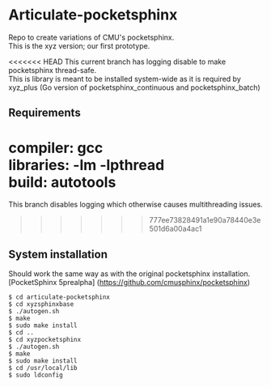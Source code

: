 # Articulate-pocketsphinx
Repo to create variations of CMU's pocketsphinx.  
This is the xyz version; our first prototype.  

<<<<<<< HEAD
This current branch has logging disable to make pocketsphinx thread-safe.  
This is library is meant to be installed system-wide as it is required by xyz_plus (Go version of pocketsphinx_continuous and pocketsphinx_batch)

## Requirements  
compiler: gcc  
libraries: -lm -lpthread  
build: autotools  
=======
This branch disables logging which otherwise causes multithreading issues.  

>>>>>>> 777ee73828491a1e90a78440e3e501d6a00a4ac1

## System installation  
Should work the same way as with the original pocketsphinx installation.  
[PocketSphinx 5prealpha] (https://github.com/cmusphinx/pocketsphinx)  
  

```
$ cd articulate-pocketsphinx
$ cd xyzsphinxbase
$ ./autogen.sh
$ make  
$ sudo make install
$ cd ..
$ cd xyzpocketsphinx
$ ./autogen.sh
$ make  
$ sudo make install  
$ cd /usr/local/lib 
$ sudo ldconfig  

```



